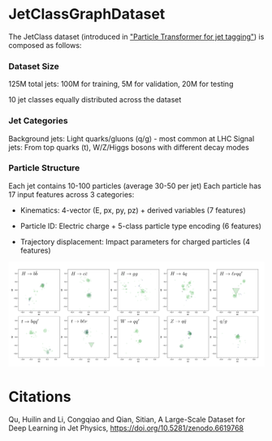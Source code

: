 # JetClassGraphDataset
The JetClass dataset (introduced in ["Particle Transformer for jet tagging"](https://arxiv.org/abs/2202.03772)) is composed as follows:

### Dataset Size
125M total jets: 100M for training, 5M for validation, 20M for testing

10 jet classes equally distributed across the dataset

### Jet Categories
Background jets: Light quarks/gluons (q/g) - most common at LHC
Signal jets: From top quarks (t), W/Z/Higgs bosons with different decay modes

### Particle Structure
Each jet contains 10-100 particles (average 30-50 per jet)
Each particle has 17 input features across 3 categories:

- Kinematics: 4-vector (E, px, py, pz) + derived variables (7 features)

- Particle ID: Electric charge + 5-class particle type encoding (6 features)

- Trajectory displacement: Impact parameters for charged particles (4 features)

![Alt text](jetClassImage.png)


# Citations
Qu, Huilin and Li, Congqiao and Qian, Sitian, A Large-Scale Dataset for Deep Learning in Jet Physics, https://doi.org/10.5281/zenodo.6619768
